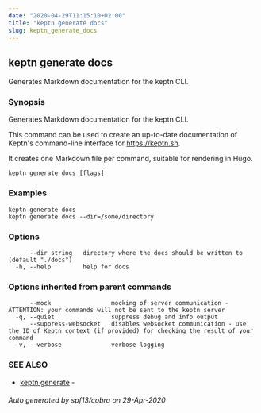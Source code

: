 ```yaml
---
date: "2020-04-29T11:15:10+02:00"
title: "keptn generate docs"
slug: keptn_generate_docs
---
```

## keptn generate docs

Generates Markdown documentation for the keptn CLI.

### Synopsis

Generates Markdown documentation for the keptn CLI.

This command can be used to create an up-to-date documentation of Keptn's command-line interface for https://keptn.sh.

It creates one Markdown file per command, suitable for rendering in Hugo.


```
keptn generate docs [flags]
```

### Examples

```
keptn generate docs
keptn generate docs --dir=/some/directory
```

### Options

```
      --dir string   directory where the docs should be written to (default "./docs")
  -h, --help         help for docs
```

### Options inherited from parent commands

```
      --mock                 mocking of server communication - ATTENTION: your commands will not be sent to the keptn server
  -q, --quiet                suppress debug and info output
      --suppress-websocket   disables websocket communication - use the ID of Keptn context (if provided) for checking the result of your command
  -v, --verbose              verbose logging
```

### SEE ALSO

* [keptn generate](../keptn_generate/)	 - 

###### Auto generated by spf13/cobra on 29-Apr-2020
